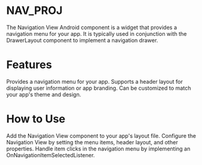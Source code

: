 # NAV_PROJ

The Navigation View Android component is a widget that provides a navigation menu for your app. It is typically used in conjunction with the DrawerLayout component to implement a navigation drawer.

# Features
Provides a navigation menu for your app.
Supports a header layout for displaying user information or app branding.
Can be customized to match your app's theme and design.
# How to Use
Add the Navigation View component to your app's layout file.
Configure the Navigation View by setting the menu items, header layout, and other properties.
Handle item clicks in the navigation menu by implementing an OnNavigationItemSelectedListener.
